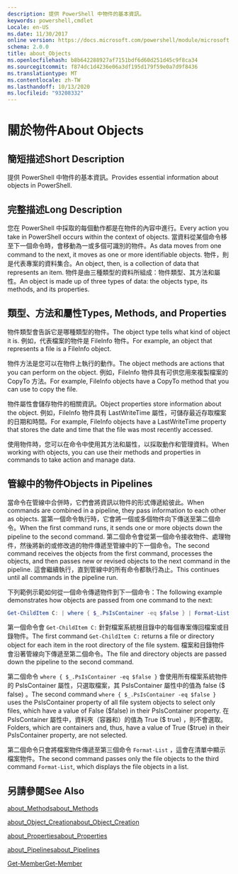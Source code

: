 ```yaml
---
description: 提供 PowerShell 中物件的基本資訊。
keywords: powershell,cmdlet
Locale: en-US
ms.date: 11/30/2017
online version: https://docs.microsoft.com/powershell/module/microsoft.powershell.core/about/about_objects?view=powershell-7.1&WT.mc_id=ps-gethelp
schema: 2.0.0
title: about_Objects
ms.openlocfilehash: b8b642288927af7151bdf6d60d251d45c9f8ca34
ms.sourcegitcommit: f874dc1d4236e06a3df195d179f59e0a7d9f8436
ms.translationtype: MT
ms.contentlocale: zh-TW
ms.lasthandoff: 10/13/2020
ms.locfileid: "93208332"
---
```

# <a name="about-objects"></a><span data-ttu-id="ec509-104">關於物件</span><span class="sxs-lookup"><span data-stu-id="ec509-104">About Objects</span></span>

## <a name="short-description"></a><span data-ttu-id="ec509-105">簡短描述</span><span class="sxs-lookup"><span data-stu-id="ec509-105">Short Description</span></span>
<span data-ttu-id="ec509-106">提供 PowerShell 中物件的基本資訊。</span><span class="sxs-lookup"><span data-stu-id="ec509-106">Provides essential information about objects in PowerShell.</span></span>

## <a name="long-description"></a><span data-ttu-id="ec509-107">完整描述</span><span class="sxs-lookup"><span data-stu-id="ec509-107">Long Description</span></span>

<span data-ttu-id="ec509-108">您在 PowerShell 中採取的每個動作都是在物件的內容中進行。</span><span class="sxs-lookup"><span data-stu-id="ec509-108">Every action you take in PowerShell occurs within the context of objects.</span></span> <span data-ttu-id="ec509-109">當資料從某個命令移至下一個命令時，會移動為一或多個可識別的物件。</span><span class="sxs-lookup"><span data-stu-id="ec509-109">As data moves from one command to the next, it moves as one or more identifiable objects.</span></span> <span data-ttu-id="ec509-110">物件，則是代表專案的資料集合。</span><span class="sxs-lookup"><span data-stu-id="ec509-110">An object, then, is a collection of data that represents an item.</span></span> <span data-ttu-id="ec509-111">物件是由三種類型的資料所組成：物件類型、其方法和屬性。</span><span class="sxs-lookup"><span data-stu-id="ec509-111">An object is made up of three types of data: the objects type, its methods, and its properties.</span></span>

## <a name="types-methods-and-properties"></a><span data-ttu-id="ec509-112">類型、方法和屬性</span><span class="sxs-lookup"><span data-stu-id="ec509-112">Types, Methods, and Properties</span></span>

<span data-ttu-id="ec509-113">物件類型會告訴它是哪種類型的物件。</span><span class="sxs-lookup"><span data-stu-id="ec509-113">The object type tells what kind of object it is.</span></span> <span data-ttu-id="ec509-114">例如，代表檔案的物件是 FileInfo 物件。</span><span class="sxs-lookup"><span data-stu-id="ec509-114">For example, an object that represents a file is a FileInfo object.</span></span>

<span data-ttu-id="ec509-115">物件方法是您可以在物件上執行的動作。</span><span class="sxs-lookup"><span data-stu-id="ec509-115">The object methods are actions that you can perform on the object.</span></span>
<span data-ttu-id="ec509-116">例如，FileInfo 物件具有可供您用來複製檔案的 CopyTo 方法。</span><span class="sxs-lookup"><span data-stu-id="ec509-116">For example, FileInfo objects have a CopyTo method that you can use to copy the file.</span></span>

<span data-ttu-id="ec509-117">物件屬性會儲存物件的相關資訊。</span><span class="sxs-lookup"><span data-stu-id="ec509-117">Object properties store information about the object.</span></span> <span data-ttu-id="ec509-118">例如，FileInfo 物件具有 LastWriteTime 屬性，可儲存最近存取檔案的日期和時間。</span><span class="sxs-lookup"><span data-stu-id="ec509-118">For example, FileInfo objects have a LastWriteTime property that stores the date and time that the file was most recently accessed.</span></span>

<span data-ttu-id="ec509-119">使用物件時，您可以在命令中使用其方法和屬性，以採取動作和管理資料。</span><span class="sxs-lookup"><span data-stu-id="ec509-119">When working with objects, you can use their methods and properties in commands to take action and manage data.</span></span>

## <a name="objects-in-pipelines"></a><span data-ttu-id="ec509-120">管線中的物件</span><span class="sxs-lookup"><span data-stu-id="ec509-120">Objects in Pipelines</span></span>

<span data-ttu-id="ec509-121">當命令在管線中合併時，它們會將資訊以物件的形式傳遞給彼此。</span><span class="sxs-lookup"><span data-stu-id="ec509-121">When commands are combined in a pipeline, they pass information to each other as objects.</span></span> <span data-ttu-id="ec509-122">當第一個命令執行時，它會將一個或多個物件向下傳送至第二個命令。</span><span class="sxs-lookup"><span data-stu-id="ec509-122">When the first command runs, it sends one or more objects down the pipeline to the second command.</span></span> <span data-ttu-id="ec509-123">第二個命令會從第一個命令接收物件、處理物件，然後將新的或修改過的物件傳遞至管線中的下一個命令。</span><span class="sxs-lookup"><span data-stu-id="ec509-123">The second command receives the objects from the first command, processes the objects, and then passes new or revised objects to the next command in the pipeline.</span></span>
<span data-ttu-id="ec509-124">這會繼續執行，直到管線中的所有命令都執行為止。</span><span class="sxs-lookup"><span data-stu-id="ec509-124">This continues until all commands in the pipeline run.</span></span>

<span data-ttu-id="ec509-125">下列範例示範如何從一個命令傳遞物件到下一個命令：</span><span class="sxs-lookup"><span data-stu-id="ec509-125">The following example demonstrates how objects are passed from one command to the next:</span></span>

```powershell
Get-ChildItem C: | where { $_.PsIsContainer -eq $false } | Format-List
```

<span data-ttu-id="ec509-126">第一個命令會 `Get-ChildItem C:` 針對檔案系統根目錄中的每個專案傳回檔案或目錄物件。</span><span class="sxs-lookup"><span data-stu-id="ec509-126">The first command `Get-ChildItem C:` returns a file or directory object for each item in the root directory of the file system.</span></span> <span data-ttu-id="ec509-127">檔案和目錄物件會沿著管線向下傳遞至第二個命令。</span><span class="sxs-lookup"><span data-stu-id="ec509-127">The file and directory objects are passed down the pipeline to the second command.</span></span>

<span data-ttu-id="ec509-128">第二個命令 `where { $_.PsIsContainer -eq $false }` 會使用所有檔案系統物件的 PsIsContainer 屬性，只選取檔案，其 PsIsContainer 屬性中的值為 false (\$ false) 。</span><span class="sxs-lookup"><span data-stu-id="ec509-128">The second command `where { $_.PsIsContainer -eq $false }` uses the PsIsContainer property of all file system objects to select only files, which have a value of False (\$false) in their PsIsContainer property.</span></span> <span data-ttu-id="ec509-129">在 PsIsContainer 屬性中，資料夾（容器和）的值為 True (\$ true) ，則不會選取。</span><span class="sxs-lookup"><span data-stu-id="ec509-129">Folders, which are containers and, thus, have a value of True (\$true) in their PsIsContainer property, are not selected.</span></span>

<span data-ttu-id="ec509-130">第二個命令只會將檔案物件傳遞至第三個命令 `Format-List` ，這會在清單中顯示檔案物件。</span><span class="sxs-lookup"><span data-stu-id="ec509-130">The second command passes only the file objects to the third command `Format-List`, which displays the file objects in a list.</span></span>

## <a name="see-also"></a><span data-ttu-id="ec509-131">另請參閱</span><span class="sxs-lookup"><span data-stu-id="ec509-131">See Also</span></span>

[<span data-ttu-id="ec509-132">about_Methods</span><span class="sxs-lookup"><span data-stu-id="ec509-132">about_Methods</span></span>](about_Methods.md)

[<span data-ttu-id="ec509-133">about_Object_Creation</span><span class="sxs-lookup"><span data-stu-id="ec509-133">about_Object_Creation</span></span>](about_Object_Creation.md)

[<span data-ttu-id="ec509-134">about_Properties</span><span class="sxs-lookup"><span data-stu-id="ec509-134">about_Properties</span></span>](about_Properties.md)

[<span data-ttu-id="ec509-135">about_Pipelines</span><span class="sxs-lookup"><span data-stu-id="ec509-135">about_Pipelines</span></span>](about_Pipelines.md)

[<span data-ttu-id="ec509-136">Get-Member</span><span class="sxs-lookup"><span data-stu-id="ec509-136">Get-Member</span></span>](xref:Microsoft.PowerShell.Utility.Get-Member)

